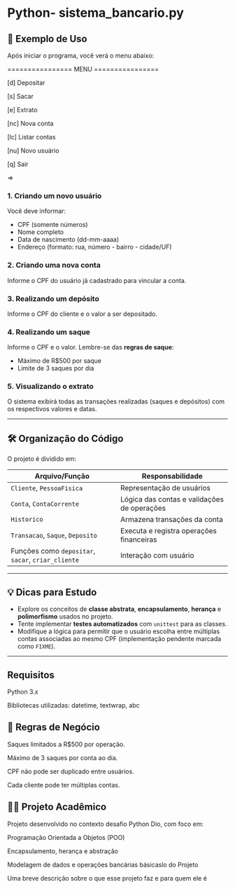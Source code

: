 
 # Python- sistema_bancario.py
## 🧪 Exemplo de Uso
Após iniciar o programa, você verá o menu abaixo:

================ MENU ================

[d] Depositar

[s] Sacar

[e] Extrato

[nc] Nova conta

[lc] Listar contas

[nu] Novo usuário

[q] Sair

=>


### 1. Criando um novo usuário

Você deve informar:

- CPF (somente números)
- Nome completo
- Data de nascimento (dd-mm-aaaa)
- Endereço (formato: rua, número - bairro - cidade/UF)

### 2. Criando uma nova conta

Informe o CPF do usuário já cadastrado para vincular a conta.

### 3. Realizando um depósito

Informe o CPF do cliente e o valor a ser depositado.

### 4. Realizando um saque

Informe o CPF e o valor. Lembre-se das **regras de saque**:

- Máximo de R$500 por saque
- Limite de 3 saques por dia

### 5. Visualizando o extrato

O sistema exibirá todas as transações realizadas (saques e depósitos) com os respectivos valores e datas.

---

## 🛠 Organização do Código

O projeto é dividido em:

| Arquivo/Função         | Responsabilidade                                 |
|------------------------|--------------------------------------------------|
| `Cliente`, `PessoaFisica` | Representação de usuários                      |
| `Conta`, `ContaCorrente` | Lógica das contas e validações de operações     |
| `Historico`             | Armazena transações da conta                     |
| `Transacao`, `Saque`, `Deposito` | Executa e registra operações financeiras |
| Funções como `depositar`, `sacar`, `criar_cliente` | Interação com usuário |

---

## 💡 Dicas para Estudo

- Explore os conceitos de **classe abstrata**, **encapsulamento**, **herança** e **polimorfismo** usados no projeto.
- Tente implementar **testes automatizados** com `unittest` para as classes.
- Modifique a lógica para permitir que o usuário escolha entre múltiplas contas associadas ao mesmo CPF (implementação pendente marcada como `FIXME`).

---

## Requisitos
Python 3.x

Bibliotecas utilizadas: datetime, textwrap, abc

## 📌 Regras de Negócio
Saques limitados a R$500 por operação.

Máximo de 3 saques por conta ao dia.

CPF não pode ser duplicado entre usuários.

Cada cliente pode ter múltiplas contas.



## 👩‍🎓 Projeto Acadêmico
Projeto desenvolvido no contexto desafio Python Dio, com foco em:

Programação Orientada a Objetos (POO)

Encapsulamento, herança e abstração

Modelagem de dados e operações bancárias básicaslo do Projeto

Uma breve descrição sobre o que esse projeto faz e para quem ele é

